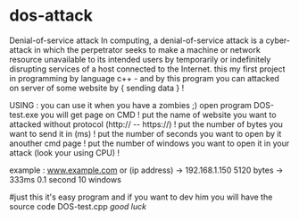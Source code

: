 # dos-attack
Denial-of-service attack
In computing, a denial-of-service attack is a cyber-attack in which the perpetrator seeks 
to make a machine or network resource unavailable to its intended users by temporarily or indefinitely disrupting services of a host connected to the Internet.
this my first project in programming by language c++ - and by this program you can attacked on server of some website by { sending data } !

USING : you can use it when you have a zombies ;)
open program DOS-test.exe you will get page on CMD !
put the name of website you want to attacked without protocol (http:// -- https://) !
put the number of bytes you want to send it in (ms) !
put the number of seconds you want to open by it anouther cmd page !
put the number of windows you want to open it in your attack (look your using CPU) !

example :
www.example.com or (ip address) -> 192.168.1.150
5120 bytes -> 333ms
0.1 second
10 windows

#just this it's easy program and if you want to dev him you will have the source code DOS-test.cpp *good luck*
